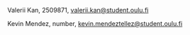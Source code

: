 Valerii Kan, 2509871, valerii.kan@student.oulu.fi 

Kevin Mendez, number, kevin.mendeztellez@student.oulu.fi